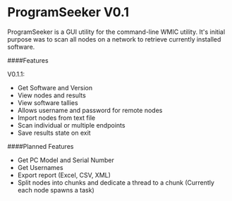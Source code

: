 # ProgramSeeker V0.1

ProgramSeeker is a GUI utility for the command-line WMIC utility. It's initial purpose was to scan all nodes on a network to retrieve currently installed software.

####Features

V0.1.1: 
* Get Software and Version
* View nodes and results
* View software tallies
* Allows username and password for remote nodes
* Import nodes from text file
* Scan individual or multiple endpoints
* Save results state on exit

####Planned Features
* Get PC Model and Serial Number
* Get Usernames
* Export report (Excel, CSV, XML)
* Split nodes into chunks and dedicate a thread to a chunk (Currently each node spawns a task)
